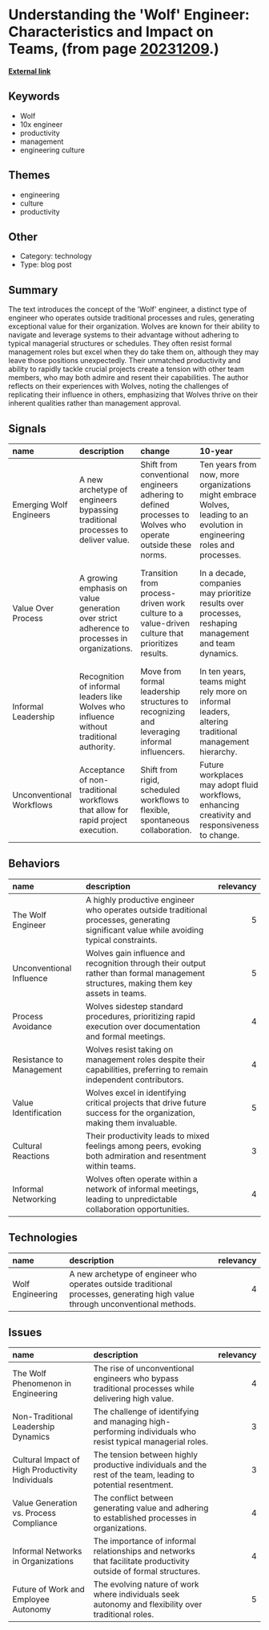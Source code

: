 # __Understanding the 'Wolf' Engineer: Characteristics and Impact on Teams__, (from page [20231209](https://kghosh.substack.com/p/20231209).)

__[External link](https://randsinrepose.com/archives/the-wolf/?utm_source=substack&utm_medium=email)__



## Keywords

* Wolf
* 10x engineer
* productivity
* management
* engineering culture

## Themes

* engineering
* culture
* productivity

## Other

* Category: technology
* Type: blog post

## Summary

The text introduces the concept of the 'Wolf' engineer, a distinct type of engineer who operates outside traditional processes and rules, generating exceptional value for their organization. Wolves are known for their ability to navigate and leverage systems to their advantage without adhering to typical managerial structures or schedules. They often resist formal management roles but excel when they do take them on, although they may leave those positions unexpectedly. Their unmatched productivity and ability to rapidly tackle crucial projects create a tension with other team members, who may both admire and resent their capabilities. The author reflects on their experiences with Wolves, noting the challenges of replicating their influence in others, emphasizing that Wolves thrive on their inherent qualities rather than management approval.

## Signals

| name                     | description                                                                                 | change                                                                                                     | 10-year                                                                                                                  | driving-force                                                                                           |   relevancy |
|:-------------------------|:--------------------------------------------------------------------------------------------|:-----------------------------------------------------------------------------------------------------------|:-------------------------------------------------------------------------------------------------------------------------|:--------------------------------------------------------------------------------------------------------|------------:|
| Emerging Wolf Engineers  | A new archetype of engineers bypassing traditional processes to deliver value.              | Shift from conventional engineers adhering to defined processes to Wolves who operate outside these norms. | Ten years from now, more organizations might embrace Wolves, leading to an evolution in engineering roles and processes. | The increasing need for innovation and speed in tech development drives the emergence of Wolves.        |           4 |
| Value Over Process       | A growing emphasis on value generation over strict adherence to processes in organizations. | Transition from process-driven work culture to a value-driven culture that prioritizes results.            | In a decade, companies may prioritize results over processes, reshaping management and team dynamics.                    | The fast-paced tech landscape demands agility and results, prompting shifts in organizational cultures. |           5 |
| Informal Leadership      | Recognition of informal leaders like Wolves who influence without traditional authority.    | Move from formal leadership structures to recognizing and leveraging informal influencers.                 | In ten years, teams might rely more on informal leaders, altering traditional management hierarchy.                      | The need for adaptability and real-time decision-making encourages reliance on informal leadership.     |           4 |
| Unconventional Workflows | Acceptance of non-traditional workflows that allow for rapid project execution.             | Shift from rigid, scheduled workflows to flexible, spontaneous collaboration.                              | Future workplaces may adopt fluid workflows, enhancing creativity and responsiveness to change.                          | The drive for faster innovation leads to the adoption of more flexible work practices.                  |           4 |

## Behaviors

| name                     | description                                                                                                                               |   relevancy |
|:-------------------------|:------------------------------------------------------------------------------------------------------------------------------------------|------------:|
| The Wolf Engineer        | A highly productive engineer who operates outside traditional processes, generating significant value while avoiding typical constraints. |           5 |
| Unconventional Influence | Wolves gain influence and recognition through their output rather than formal management structures, making them key assets in teams.     |           5 |
| Process Avoidance        | Wolves sidestep standard procedures, prioritizing rapid execution over documentation and formal meetings.                                 |           4 |
| Resistance to Management | Wolves resist taking on management roles despite their capabilities, preferring to remain independent contributors.                       |           4 |
| Value Identification     | Wolves excel in identifying critical projects that drive future success for the organization, making them invaluable.                     |           5 |
| Cultural Reactions       | Their productivity leads to mixed feelings among peers, evoking both admiration and resentment within teams.                              |           3 |
| Informal Networking      | Wolves often operate within a network of informal meetings, leading to unpredictable collaboration opportunities.                         |           4 |

## Technologies

| name             | description                                                                                                                   |   relevancy |
|:-----------------|:------------------------------------------------------------------------------------------------------------------------------|------------:|
| Wolf Engineering | A new archetype of engineer who operates outside traditional processes, generating high value through unconventional methods. |           4 |

## Issues

| name                                             | description                                                                                                      |   relevancy |
|:-------------------------------------------------|:-----------------------------------------------------------------------------------------------------------------|------------:|
| The Wolf Phenomenon in Engineering               | The rise of unconventional engineers who bypass traditional processes while delivering high value.               |           4 |
| Non-Traditional Leadership Dynamics              | The challenge of identifying and managing high-performing individuals who resist typical managerial roles.       |           3 |
| Cultural Impact of High Productivity Individuals | The tension between highly productive individuals and the rest of the team, leading to potential resentment.     |           3 |
| Value Generation vs. Process Compliance          | The conflict between generating value and adhering to established processes in organizations.                    |           4 |
| Informal Networks in Organizations               | The importance of informal relationships and networks that facilitate productivity outside of formal structures. |           4 |
| Future of Work and Employee Autonomy             | The evolving nature of work where individuals seek autonomy and flexibility over traditional roles.              |           5 |